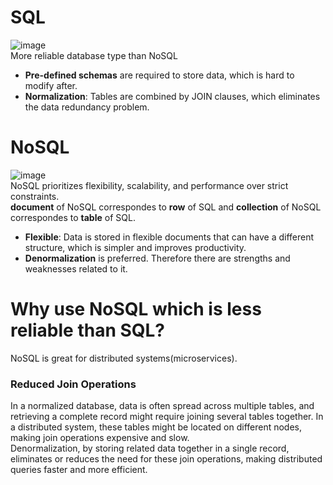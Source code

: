 # SQL
![image](https://user-images.githubusercontent.com/67142421/177896991-3d9ef63a-30d7-4c7a-9695-cc48baa8b120.png)<br>
More reliable database type than NoSQL
- **Pre-defined schemas** are required to store data, which is hard to modify after.
- **Normalization**: Tables are combined by JOIN clauses, which eliminates the data redundancy problem.

# NoSQL
![image](https://user-images.githubusercontent.com/67142421/177898003-73e84048-afd7-4979-91f3-798c07ab27fa.png)<br>
NoSQL prioritizes flexibility, scalability, and performance over strict constraints.<br>
**document** of NoSQL correspondes to **row** of SQL and **collection** of NoSQL correspondes to **table** of SQL.<br>
- **Flexible**: Data is stored in flexible documents that can have a different structure, which is simpler and improves productivity.
- **Denormalization** is preferred. Therefore there are strengths and weaknesses related to it.

# Why use NoSQL which is less reliable than SQL?
NoSQL is great for distributed systems(microservices).
### Reduced Join Operations
In a normalized database, data is often spread across multiple tables, and retrieving a complete record might require joining several tables together. In a distributed system, these tables might be located on different nodes, making join operations expensive and slow.<br>
Denormalization, by storing related data together in a single record, eliminates or reduces the need for these join operations, making distributed queries faster and more efficient.
